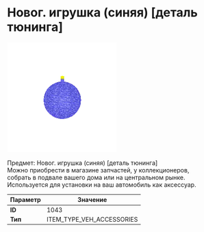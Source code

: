 # Новог. игрушка (синяя) [деталь тюнинга]

![Item Image](../img/1043.webp?raw=true)

Предмет: Новог. игрушка (синяя) [деталь тюнинга]<br>Можно приобрести в магазине запчастей, у коллекционеров,<br>собрать в подвале вашего дома или на центральном рынке.<br>Используется для установки на ваш автомобиль как аксессуар.


| Параметр | Значение |
|----------|----------|
| **ID** | 1043 |
| **Тип** | ITEM_TYPE_VEH_ACCESSORIES |

